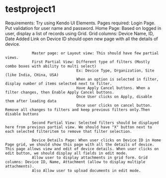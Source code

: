 # testproject1

Requirements: Try using Kendo UI Elements.
Pages required: Login Page. Put validation for user name and password.
                Home Page: Based on logged in user, display a list of records using Grid.
                           Grid columns: Device Name, ID, Date Added
                           Link on Device ID should open new page with all the details of device.
                           
                Master page: or Layout view: This should have few partial views. 
                First Partial View: Different type of filters (Mostly combo boxes with ability to multi select)
                                    Ex: Device Type, Organization, Site (like India, CHina, USA)
                                    When an option is selected in filter, display number of items selected next to filter.
                                    Have Apply Cancel buttons. When a filter changes, then Enable Apply Cancel buttons.
                                    Once User clicks on Apply, disable them after loading data
                                    Once user clicks on cancel button. Remove all changes to filters and keep previous filters only.Then disable buttons
                                    
                Second Partial View: Selected filters should be displayed here from previous partial view. We should have "X" button next to each selected filteritem to remove that filter selection.
                
                Device Details Page: When user clicks on Device ID in Home Page grid, we should show this page with all the details of device. This page allows view and edit of device details. When user clicks on edit button, we should display all fields in edit mode.
                Allow user to display attachments in grid form. Grid columns: Device ID, Name, Attachment (allow to display multiple attachments).
                Also Allow user to upload documents in edit mode.
                
                
